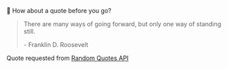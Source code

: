📣 How about a quote before you go?

> There are many ways of going forward, but only one way of standing still.
>
> <p>- Franklin D. Roosevelt</p>

Quote requested from [Random Quotes API](https://github.com/lukePeavey/quotable)

